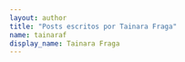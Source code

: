 ```yaml
---
layout: author
title: "Posts escritos por Tainara Fraga"
name: tainaraf
display_name: Tainara Fraga
---
```

